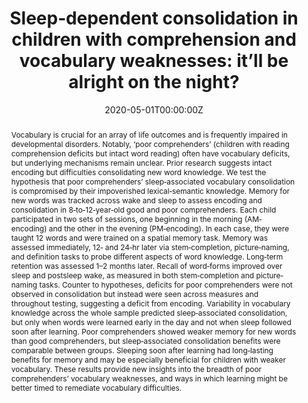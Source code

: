 ---
abstract: Vocabulary is crucial for an array of life outcomes and is frequently impaired in developmental disorders. Notably, ‘poor comprehenders’ (children with reading comprehension deficits but intact word reading) often have vocabulary deficits, but underlying mechanisms remain unclear. Prior research suggests intact encoding but difficulties consolidating new word knowledge. We test the hypothesis that poor comprehenders’ sleep‐associated vocabulary consolidation is compromised by their impoverished lexical‐semantic knowledge. Memory for new words was tracked across wake and sleep to assess encoding and consolidation in 8‐to‐12‐year‐old good and poor comprehenders. Each child participated in two sets of sessions, one beginning in the morning (AM‐encoding) and the other in the evening (PM‐encoding). In each case, they were taught 12 words and were trained on a spatial memory task. Memory was assessed immediately, 12‐ and 24‐hr later via stem‐completion, picture‐naming, and definition tasks to probe different aspects of word knowledge. Long‐term retention was assessed 1–2 months later. Recall of word‐forms improved over sleep and postsleep wake, as measured in both stem‐completion and picture‐naming tasks. Counter to hypotheses, deficits for poor comprehenders were not observed in consolidation but instead were seen across measures and throughout testing, suggesting a deficit from encoding. Variability in vocabulary knowledge across the whole sample predicted sleep‐associated consolidation, but only when words were learned early in the day and not when sleep followed soon after learning. Poor comprehenders showed weaker memory for new words than good comprehenders, but sleep‐associated consolidation benefits were comparable between groups. Sleeping soon after learning had long‐lasting benefits for memory and may be especially beneficial for children with weaker vocabulary. These results provide new insights into the breadth of poor comprehenders’ vocabulary weaknesses, and ways in which learning might be better timed to remediate vocabulary difficulties.
authors:
- admin
- M. Gareth Gaskell
- Lisa M. Henderson
date: "2020-05-01T00:00:00Z"
doi: "10.1111/jcpp.13253"
featured: true
image:
  caption: 'Image credit: []()'
  preview_only: true
projects: [phd-work]
publication: '*Journal of Child Psychology and Psychiatry*'
publication_short: ""
publication_types:
- "2"
publishDate: "2017-01-01T00:00:00Z"
slides: 
summary: "We present new evidence that poor comprehenders’ encoding difficulties extend beyond word meanings and into the phonological domain; but that consolidation mechanisms remain intact."
tags:
- Sleep
- Learning
- Memory
- Consolidation
- Poor comprehenders
title: "Sleep‐dependent consolidation in children with comprehension and vocabulary weaknesses: it’ll be alright on the night?"
url_code: ""
url_dataset: ""
url_pdf: "https://psyarxiv.com/5bmpt/"
url_poster: ""
url_project: "https://osf.io/zqp8r/"
url_slides: ""
url_source: ""
url_video: ""
---